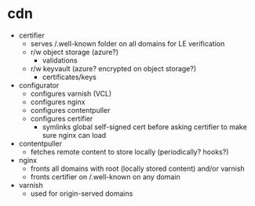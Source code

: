 # cdn

- certifier
  - serves /.well-known folder on all domains for LE verification
  - r/w object storage (azure?)
    - validations
  - r/w keyvault (azure? encrypted on object storage?)
    - certificates/keys
- configurator
  - configures varnish (VCL)
  - configures nginx
  - configures contentpuller
  - configures certifier
    - symlinks global self-signed cert before asking certifier to make sure nginx can load
- contentpuller
  - fetches remote content to store locally (periodically? hooks?)
- nginx
  - fronts all domains with root (locally stored content) and/or varnish
  - fronts certifier on /.well-known on any domain
- varnish
  - used for origin-served domains

